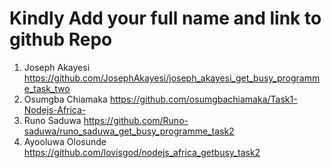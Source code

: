 # Kindly Add your full name and link to github Repo

1. Joseph Akayesi https://github.com/JosephAkayesi/joseph_akayesi_get_busy_programme_task_two
2. Osumgba Chiamaka https://github.com/osumgbachiamaka/Task1-Nodejs-Africa-
3. Runo Saduwa https://github.com/Runo-saduwa/runo_saduwa_get_busy_programme_task2
4. Ayooluwa Olosunde https://github.com/lovisgod/nodejs_africa_getbusy_task2
